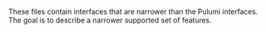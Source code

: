 These files contain interfaces that are narrower than the Pulumi interfaces.
The goal is to describe a narrower supported set of features.